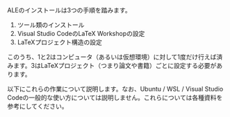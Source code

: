 ALEのインストールは3つの手順を踏みます。
1. ツール類のインストール
2. Visual Studio CodeのLaTeX Workshopの設定
3. LaTeXプロジェクト構造の設定

このうち、1と2はコンピュータ（あるいは仮想環境）に対して1度だけ行えば済みます。3はLaTeXプロジェクト（つまり論文や書籍）ごとに設定する必要があります。

以下にこれらの作業について説明します。なお、Ubuntu / WSL / Visual Studio Codeの一般的な使い方については説明しません。これらについては各種資料を参考にしてください。